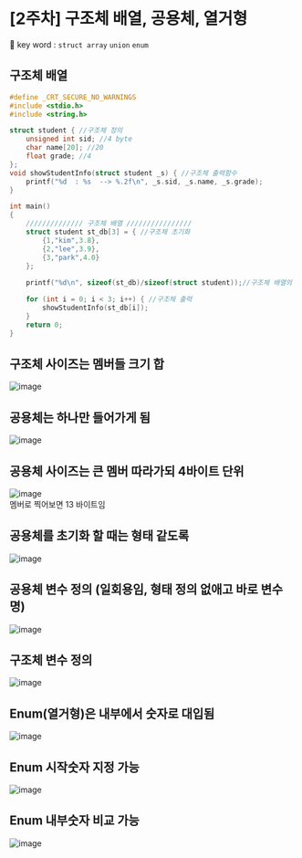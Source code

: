 # [2주차] 구조체 배열, 공용체, 열거형
🔑 key word : `struct array` `union` `enum`  

## 구조체 배열   
```c
#define _CRT_SECURE_NO_WARNINGS
#include <stdio.h>
#include <string.h>

struct student { //구조체 정의
	unsigned int sid; //4 byte
	char name[20]; //20
	float grade; //4
};
void showStudentInfo(struct student _s) { //구조체 출력함수
	printf("%d  : %s  --> %.2f\n", _s.sid, _s.name, _s.grade);
}

int main()
{
	////////////// 구조체 배열 ////////////////
	struct student st_db[3] = { //구조체 초기화
		{1,"kim",3.8},
		{2,"lee",3.9},
		{3,"park",4.0}
	};
	
	printf("%d\n", sizeof(st_db)/sizeof(struct student));//구조체 배열의 갯수 (84/28)

	for (int i = 0; i < 3; i++) { //구조체 출력
		showStudentInfo(st_db[i]);
	}
    return 0;
}
```  

## 구조체 사이즈는 멤버들 크기 합  
![image](https://user-images.githubusercontent.com/61939286/132482778-32e7a7fd-24b2-4f6a-9480-59adf127ce05.png)


## 공용체는 하나만 들어가게 됨  
![image](https://user-images.githubusercontent.com/61939286/132482865-4a2b0569-22c4-4df6-bd79-b072d88c0105.png)

## 공용체 사이즈는 큰 멤버 따라가되 4바이트 단위
![image](https://user-images.githubusercontent.com/61939286/132482934-2b03c0a9-a39b-484c-a86b-fe6c82663622.png)  
멤버로 찍어보면 13 바이트임  

## 공용체를 초기화 할 때는 형태 같도록  
![image](https://user-images.githubusercontent.com/61939286/132483051-f70763f1-d53d-4a3b-b284-7c48655f60ba.png)

## 공용체 변수 정의 (일회용임, 형태 정의 없애고 바로 변수명)  
![image](https://user-images.githubusercontent.com/61939286/132483361-1cf77e00-e44d-459c-b8b6-26b95286cc95.png)  

## 구조체 변수 정의  
![image](https://user-images.githubusercontent.com/61939286/132483429-4efd5543-a775-4043-8d21-60399ebf4d59.png)


## Enum(열거형)은 내부에서 숫자로 대입됨  
![image](https://user-images.githubusercontent.com/61939286/132483488-0bf4e1fd-859e-4c58-b24c-45a9080901d3.png)

## Enum 시작숫자 지정 가능  
![image](https://user-images.githubusercontent.com/61939286/132483562-90fadf46-04e9-46c0-8a73-8a7e496f3edc.png)  

## Enum 내부숫자 비교 가능  
![image](https://user-images.githubusercontent.com/61939286/132483630-2b4a54df-2aba-450c-a85d-7b2b5da1b735.png)

